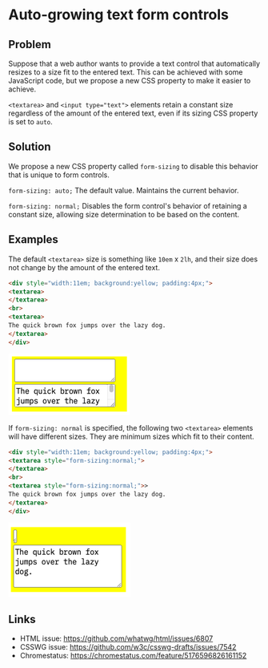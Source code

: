 # Auto-growing text form controls

## Problem

Suppose that a web author wants to provide a text control that automatically resizes to a size fit to the entered text.
This can be achieved with some JavaScript code, but we propose a new CSS property to make it easier to achieve.

`<textarea>` and `<input type="text">` elements retain a constant size regardless of
the amount of the entered text, even if its sizing CSS property is set to `auto`.

## Solution

We propose a new CSS property called `form-sizing` to disable this behavior that is unique to form controls.

`form-sizing: auto;`
The default value. Maintains the current behavior.

`form-sizing: normal;`
Disables the form control's behavior of retaining a constant size, allowing size determination to be based on the content.

## Examples

The default `<textarea>` size is something like `10em` x `2lh`, and their size does not change by the amount of the entered text.

```html
<div style="width:11em; background:yellow; padding:4px;">
<textarea>
</textarea>
<br>
<textarea>
The quick brown fox jumps over the lazy dog.
</textarea>
</div>
```
<img src="form-sizing-on.png" style="width:242px">

If `form-sizing: normal` is specified, the following two `<textarea>` elements will have different sizes.
They are minimum sizes which fit to their content.

```html
<div style="width:11em; background:yellow; padding:4px;">
<textarea style="form-sizing:normal;">
</textarea>
<br>
<textarea style="form-sizing:normal;">>
The quick brown fox jumps over the lazy dog.
</textarea>
</div>
```
<img src="form-sizing-off.png" style="width:244px">

## Links

* HTML issue: https://github.com/whatwg/html/issues/6807
* CSSWG issue: https://github.com/w3c/csswg-drafts/issues/7542
* Chromestatus: https://chromestatus.com/feature/5176596826161152

